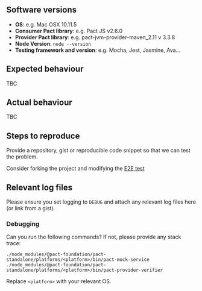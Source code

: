 ## Software versions

* **OS**: e.g. Mac OSX 10.11.5
* **Consumer Pact library**: e.g. Pact JS v2.6.0
* **Provider Pact library**: e.g. pact-jvm-provider-maven_2.11 v 3.3.8
* **Node Version**: `node --version`
* **Testing framework and version**: e.g. Mocha, Jest, Jasmine, Ava...

## Expected behaviour

TBC

## Actual behaviour

TBC

## Steps to reproduce

Provide a repository, gist or reproducible code snippet so that we can test the problem.

Consider forking the project and modifying the [E2E test](https://github.com/pact-foundation/pact-go/blob/master/dsl/pact_integration_test.go)

## Relevant log files

Please ensure you set logging to `DEBUG` and attach any relevant log files here (or link from a gist).

### Debugging

Can you run the following commands? If not, please provide any stack trace:

```
./node_modules/@pact-foundation/pact-standalone/platforms/<platform>/bin/pact-mock-service
./node_modules/@pact-foundation/pact-standalone/platforms/<platform>/bin/pact-provider-verifier
```

Replace `<platform>` with your relevant OS.
